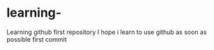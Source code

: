 # learning-
Learning github first repository
I hope i learn to use github as soon as possible first commit
